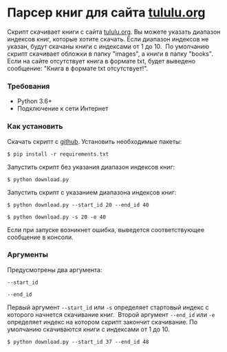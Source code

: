 # Парсер книг для сайта [tululu.org](https://tululu.org)
Скрипт скачивает книги с сайта [tululu.org](https://tululu.org). Вы можете указать диапазон индексов книг, которые хотите скачать. Если диапазон индексов не указан, будут скачаны книги с индексами от 1 до 10.  По умолчанию скрипт скачивает обложки в папку "images", а книги в папку "books". 
Если на сайте отсутствует книга в формате txt, будет выведено сообщение: "Книга в формате txt отсутствует!".

### Требования
- Python 3.6+
- Подключение к сети Интернет

### Как установить
Скачать скрипт с [github](https://github.com/dumbturtle/verstka_3). Установить необходимые пакеты: 
     
```
$ pip install -r requirements.txt
```

Запустить скрипт без указания диапазон индексов книг:

```
$ python download.py
```
Запустить скрипт с указанием диапазона индексов книг:

```
$ python download.py --start_id 20 --end_id 40
```
```
$ python download.py -s 20 -e 40
```

Если при запуске возникнет ошибка, выведется соответствующее сообщение в консоли.

### Аргументы

Предусмотрены два аргумента:

```
--start_id
```
```
--end_id
```

Первый аргумент `--start_id` или `-s` определяет стартовый индекс с которого начнется скачивание книг. 
Второй аргумент `--end_id` или `-e` определяет индекс на котором скрипт закончит скачивание. По умолчанию скачиваются книги с индексами от 1 до 10.
```
$ python download.py --start_id 37 --end_id 48
```